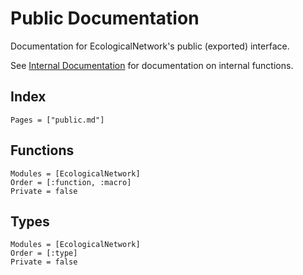 # Public Documentation

Documentation for EcologicalNetwork's public (exported) interface.

See [Internal Documentation](@ref) for documentation on internal functions.

## Index

~~~@index
Pages = ["public.md"]
~~~

## Functions

~~~@autodocs
Modules = [EcologicalNetwork]
Order = [:function, :macro]
Private = false
~~~

## Types

~~~@autodocs
Modules = [EcologicalNetwork]
Order = [:type]
Private = false
~~~
